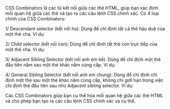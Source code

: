 CSS Combinators là các từ kết nối giữa các thẻ HTML, giúp bạn xác định mối quan hệ giữa các thẻ và tạo ra các câu lệnh CSS chính xác. Có 4 loại chính của CSS Combinators:

1/ Descendant selector (kết nối họ): Dùng để chỉ định tất cả thẻ hậu duệ của một thẻ cha.
Ví dụ:

<!-- <!DOCTYPE html>
<html>
<head>
<style>
div p {
  background-color: yellow;
}
</style>
</head>
<body>

<h2>Descendant Selector</h2>

<p>The descendant selector matches all elements that are descendants of a specified element.</p>

<div>
  <p>Paragraph 1 in the div.</p>								//yellow
  <p>Paragraph 2 in the div.</p>								//yellow
  <section><p>Paragraph 3 in the div.</p></section>				//yellow
</div>

<p>Paragraph 4. Not in a div.</p>
<p>Paragraph 5. Not in a div.</p>

</body>
</html> -->

2/ Child selector (kết nối con): Dùng để chỉ định tất thẻ con trực tiếp của một thẻ cha.
Ví dụ:

<!-- <!DOCTYPE html>
<html>
<head>
<style>
div > p {
  background-color: yellow;
}
</style>
</head>
<body>

<h2>Child Selector</h2>

<p>The child selector (>) selects all elements that are the children of a specified element.</p>

<div>
  <p>Paragraph 1 in the div.</p>				//yellow
  <p>Paragraph 2 in the div.</p>				//yellow
  <section>
    <p>Paragraph 3 in the div (inside a section element).</p>   //not Child but Descendant
  </section>
  <p>Paragraph 4 in the div.</p>				//yellow
</div>

<p>Paragraph 5. Not in a div.</p>
<p>Paragraph 6. Not in a div.</p>

</body>
</html> -->

3/ Adjacent Sibling Selector (kết nối anh em kề): Dùng để chỉ định một thẻ đầu tiên nằm sau một thẻ khác nằm cùng cấp.
Ví dụ:

<!-- <!DOCTYPE html>
<html>
<head>
<style>
div + p {
  background-color: yellow;
}
</style>
</head>
<body>

<h2>Adjacent Sibling Selector</h2>

<p>The + selector is used to select an element that is directly after another specific element.</p>
<p>The following example selects the first p element that are placed immediately after div elements:</p>

<div>
  <p>Paragraph 1 in the div.</p>
  <p>Paragraph 2 in the div.</p>
</div>

<p>Paragraph 3. After a div.</p>			//yellow
<p>Paragraph 4. After a div.</p>

<div>
  <p>Paragraph 5 in the div.</p>
  <p>Paragraph 6 in the div.</p>
</div>

<p>Paragraph 7. After a div.</p>			//yellow
<p>Paragraph 8. After a div.</p>

</body>
</html> -->

4/ General Sibling Selector (kết nối anh em chung): Dùng để chỉ định chỉ định một thẻ sau một thẻ khác nằm cùng cấp, không chỉ giới hạn trong việc chỉ định thẻ đầu tiên sau như Adjacent sibling selector.
Ví dụ:

<!-- <!DOCTYPE html>
<html>
<head>
<style>
div ~ p {
  background-color: yellow;
}
</style>
</head>
<body>

<h2>General Sibling Selector</h2>

<p>The general sibling selector (~) selects all elements that are next siblings of a specified element.</p>

<p>Paragraph 1.</p>

<div>
  <p>Paragraph 2.</p>
</div>

<p>Paragraph 3.</p>
<code>Some code.</code>
<p>Paragraph 4.</p>

</body>
</html> -->

Các CSS Combinators giúp bạn cụ thể hóa mối quan hệ giữa các thẻ HTML và cho phép bạn tạo ra các câu lệnh CSS chính xác và cụ thể.
